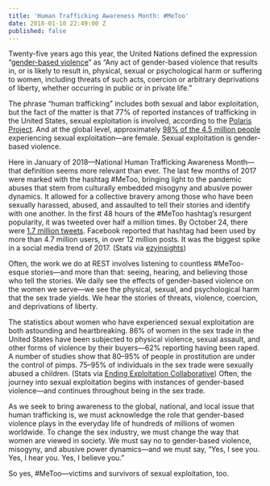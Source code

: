 ```yaml
---
title: 'Human Trafficking Awareness Month: #MeToo'
date: 2018-01-10 22:49:00 Z
published: false
---
```


Twenty-five years ago this year, the United Nations defined the expression “[gender-based violence](http://www.un.org/documents/ga/res/48/a48r104.htm)” as “Any act of gender-based violence that results in, or is likely to result in, physical, sexual or psychological harm or suffering to women, including threats of such acts, coercion or arbitrary deprivations of liberty, whether occurring in public or in private life.”

The phrase “human trafficking” includes both sexual and labor exploitation, but the fact of the matter is that 77% of reported instances of trafficking in the United States, sexual exploitation is involved, according to the [Polaris Project](https://polarisproject.org/resources/2016-hotline-statistics). And at the global level, approximately [98% of the 4.5 million people](http://www.ilo.org/global/about-the-ilo/newsroom/news/WCMS_181961/lang--it/index.htm) experiencing sexual exploitation—are female. Sexual exploitation is gender-based violence. 

Here in January of 2018—National Human Trafficking Awareness Month—that definition seems more relevant than ever. The last few months of 2017 were marked with the hashtag #MeToo, bringing light to the pandemic abuses that stem from culturally embedded misogyny and abusive power dynamics. It allowed for a collective bravery among those who have been sexually harassed, abused, and assaulted to tell their stories and identify with one another. In the first 48 hours of the #MeToo hashtag’s resurgent popularity, it was tweeted over half a million times. By October 24, there were [1.7 million tweets](https://www.cbsnews.com/news/metoo-reaches-85-countries-with-1-7-million-tweets/). Facebook reported that hashtag had been used by more than 4.7 million users, in over 12 million posts. It was the biggest spike in a social media trend of 2017. (Stats via [ezyinsights](https://ezyinsights.com/metoo-viral-event-2017-1/))

Often, the work we do at REST involves listening to countless #MeToo-esque stories—and more than that: seeing, hearing, and believing those who tell the stories. We daily see the effects of gender-based violence on the women we serve—we see the physical, sexual, and psychological harm that the sex trade yields. We hear the stories of threats, violence, coercion, and deprivations of liberty. 

The statistics about women who have experienced sexual exploitation are both astounding and heartbreaking. 86% of women in the sex trade in the United States have been subjected to physical violence, sexual assault, and other forms of violence by their buyers—62% reporting having been raped. A number of studies show that 80–95% of people in prostitution are under the control of pimps. 75–95% of individuals in the sex trade were sexually abused a children. (Stats via [Ending Exploitation Collaborative](http://endingexploitation.com/)) Often, the journey into sexual exploitation begins with instances of gender-based violence—and continues throughout being in the sex trade. 

As we seek to bring awareness to the global, national, and local issue that human trafficking is, we must acknowledge the role that gender-based violence plays in the everyday life of hundreds of millions of women worldwide. To change the sex industry, we must change the way that women are viewed in society. We must say no to gender-based violence, misogyny, and abusive power dynamics—and we must say, “Yes, I see you. Yes, I hear you. Yes, I believe you.” 

So yes, #MeToo—victims and survivors of sexual exploitation, too. 
